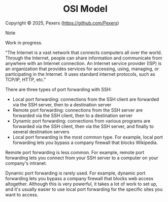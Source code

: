 <h1 align='center'>OSI Model</h1>

Copyright &copy; 2025, Pexers (https://github.com/Pexers)

> [!NOTE]
> Work in progress.

"The Internet is a vast network that connects computers all over the world. Through the Internet, people can share information and communicate from anywhere with an Internet connection. An Internet service provider (ISP) is an organization that provides services for accessing, using, managing, or participating in the Internet. It uses standard internet protocols, such as TCP/IP, HTTP, etc."

There are three types of port forwarding with SSH:
- Local port forwarding: connections from the SSH client are forwarded via the SSH server, then to a destination server
- Remote port forwarding: connections from the SSH server are forwarded via the SSH client, then to a destination server
- Dynamic port forwarding: connections from various programs are forwarded via the SSH client, then via the SSH server, and finally to several destination servers
- Local port forwarding is the most common type. For example, local port forwarding lets you bypass a company firewall that blocks Wikipedia.

Remote port forwarding is less common. For example, remote port forwarding lets you connect from your SSH server to a computer on your company's intranet.

Dynamic port forwarding is rarely used. For example, dynamic port forwarding lets you bypass a company firewall that blocks web access altogether. Although this is very powerful, it takes a lot of work to set up, and it's usually easier to use local port forwarding for the specific sites you want to access.